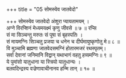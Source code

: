 +++
title = "05 सोमस्येव जातवेदो"

+++
सोमस्येव जातवेदो अंशुरा प्यायतामयम् ।  
अग्ने विरप्शिनं मेध्यमयक्ष्मं कृणु जीवसे ॥ ७ ॥ रप्सि  
सं मा सिञ्चन्तु मरुतः सं पूषा सं बृहस्पतिः ।  
सं मायमग्निः सिञ्चतु प्रजया च धनेन च दीर्घमायुष्कृणोतु मे॥ ८ ॥  
वि मुञ्चामि ब्रह्मणा जातवेदसमग्निं होतारमजरं रथस्पृतम्।  
सर्वा देवानां जनिमानि विद्वान् यथाभागं वहतु हव्यमग्निः॥ ९ ॥  
ये पुमांसो यातुधाना या स्त्रियो यातुधान्यः ।  
बलवदिन्द्रस्य वज्रेणावाचीनानव हन्मि तान् ॥ १० ॥